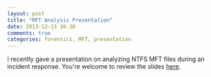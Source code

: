 ```yaml
---
layout: post
title: "MFT Analysis Presentation"
date: 2013-12-13 16:36
comments: true
categories: forensics, MFT, presentation 
---
```



I recently gave a presentation on analyzing NTFS MFT files during an incident response. You're welcome to review the slides [here](http://williballenthin.com/presentations/2013-MFT_Analysis/).
